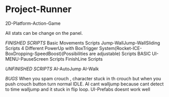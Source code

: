 # Project-Runner
2D-Platform-Action-Game


All stats can be change on the panel.


*FINISHED SCRIPTS*
Basic Movements Scripts
Jump-WallJump-WallSliding Scripts
4 Different PowerUp with BoxTrigger System(Rocket-ICE-BoxDropping-SpeedBoost)(Possibilities are adjustable) Scripts
BASIC UI-MENU-PauseScreen Scripts
FinishLine Scripts

*UNFINISHED SCRIPTS*
AI-AutoJump
AI-Walk


*BUGS*
When you spam crouch , character stuck in th crouch but when you push crouch button turn normal IDLE.
AI cant walljump because cant detect to time walljump and it stuck in flip loop.
UI-Prefabs doesnt work well

